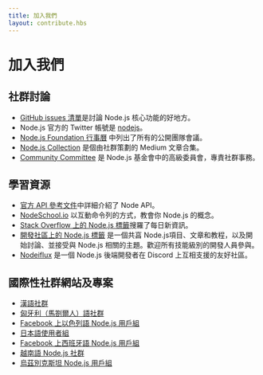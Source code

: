 ```yaml
---
title: 加入我們
layout: contribute.hbs
---
```


# 加入我們

## 社群討論

* [GitHub issues 清單](https://github.com/nodejs/node/issues)是討論 Node.js 核心功能的好地方。
* Node.js 官方的 Twitter 帳號是 [nodejs](https://twitter.com/nodejs)。
* [Node.js Foundation 行事曆](https://nodejs.org/calendar) 中列出了所有的公開團隊會議。
* [Node.js Collection](https://medium.com/the-node-js-collection) 是個由社群策劃的 Medium 文章合集。
* [Community Committee](https://github.com/nodejs/community-committee) 是 Node.js 基金會中的高級委員會，專責社群事務。

## 學習資源

* [官方 API 參考文件](https://nodejs.org/api/)中詳細介紹了 Node API。
* [NodeSchool.io](https://nodeschool.io/) 以互動命令列的方式，教會你 Node.js 的概念。
* [Stack Overflow 上的 Node.js 標籤](https://stackoverflow.com/questions/tagged/node.js)搜羅了每日新資訊。
* [開發社區上的 Node.js 標籤](https://dev.to/t/node) 是一個共亯 Node.js項目、文章和教程，以及開始討論、並接受與 Node.js 相關的主題。歡迎所有技能級別的開發人員參與。
* [Nodeiflux](https://discordapp.com/invite/vUsrbjd) 是一個 Node.js 後端開發者在 Discord 上互相支援的友好社區。

## 國際性社群網站及專案

* [漢語社群](https://cnodejs.org/)
* [匈牙利（馬劄爾人）語社群](https://nodehun.blogspot.com/)
* [Facebook 上以色列語 Node.js 用戶組](https://www.facebook.com/groups/node.il/)
* [日本語使用者組](https://nodejs.jp/)
* [Facebook 上西班牙語 Node.js 用戶組](https://www.facebook.com/groups/node.es/)
* [越南語 Node.js 社群](https://www.facebook.com/nodejs.vn/)
* [烏茲別克斯坦 Node.js 用戶組](https://t.me/nodejs_uz)

